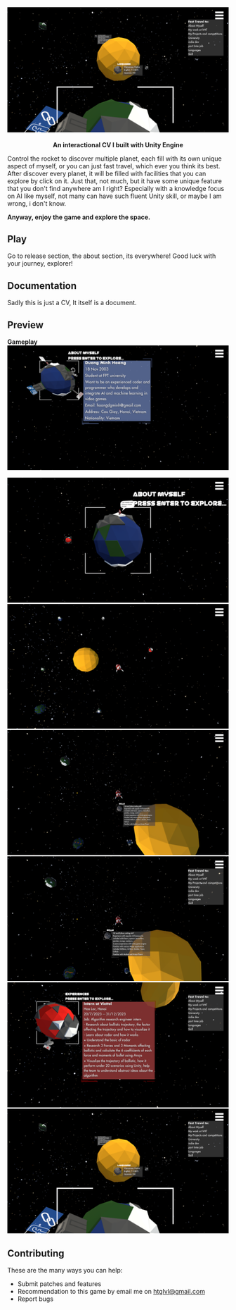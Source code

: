 <div align="center">
  <a hfer="htglvl.github.io/WebGLCV/">
    <img alt="gameplay" title="My Information" src="screenshot/overview gameplay.png">
  </a>
</div>

<br />

<div align="center">
  <strong>An interactional CV I built with Unity Engine</strong>
</div>

Control the rocket to discover multiple planet, each fill with its own unique aspect of myself, or you can just fast travel, which ever you think its best. After discover every planet, it will be filled with facilities that you can explore by click on it. Just that, not much, but it have some unique feature that you don't find anywhere am I right? Especially with a knowledge focus on AI like myself, not many can have such fluent Unity skill, or maybe I am wrong, i don't know.

**Anyway, enjoy the game and explore the space.**


## Play

Go to release section, the about section, its everywhere! Good luck with your journey, explorer!

## Documentation

Sadly this is just a CV, It itself is a document.

## Preview
**Gameplay**
<img alt="about myself detail" title="" src="screenshot/about myself detail.png">

<img alt="about myself" title="My CV" src="screenshot/about myself.png">

<img alt="gameplay" title="My CV" src="screenshot/gameplay 2.png">

<img alt="gameplay" title="My CV" src="screenshot/gameplay 3.png">

<img alt="gameplay" title="My CV" src="screenshot/with option to fasttravel.png">

<img alt="gameplay" title="My CV" src="screenshot/work experience.png">

<img alt="gameplay" title="My CV" src="screenshot/overview gameplay.png">

## Contributing

These are the many ways you can help:

- Submit patches and features
- Recommendation to this game by email me on htglvl@gmail.com
- Report bugs
